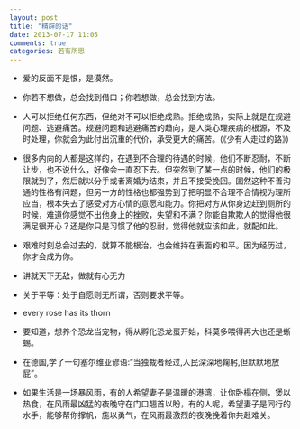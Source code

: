 ```yaml
---
layout: post
title: "精辟的话"
date: 2013-07-17 11:05
comments: true
categories: 若有所思
---
```

- 爱的反面不是恨，是漠然。

- 你若不想做，总会找到借口；你若想做，总会找到方法。

- 人可以拒绝任何东西，但绝对不可以拒绝成熟。拒绝成熟，实际上就是在规避问题、逃避痛苦。规避问题和逃避痛苦的趋向，是人类心理疾病的根源，不及时处理，你就会为此付出沉重的代价，承受更大的痛苦。(《少有人走过的路》)

- 很多内向的人都是这样的，在遇到不合理的待遇的时候，他们不断忍耐，不断让步，也不说什么，好像会一直忍下去。但突然到了某一点的时候，他们的极限就到了，然后就以分手或者离婚为结束，并且不接受挽回。固然这种不善沟通的性格有问题，但另一方的性格也都强势到了把明显不合理不合情视为理所应当，根本失去了感受对方心情的意愿和能力。你把对方从你身边赶到厕所的时候，难道你感觉不出他身上的挫败，失望和不满？你能自欺欺人的觉得他很满足很开心？还是你只是习惯了他的忍耐，觉得他就应该如此，就配如此。

- 艰难时刻总会过去的，就算不能根治，也会维持在表面的和平。因为经历过，你才会成为你。

- 讲就天下无敌，做就有心无力

- 关于平等：处于自愿则无所谓，否则要求平等。

- every rose has its thorn

- 要知道，想养个恐龙当宠物，得从孵化恐龙蛋开始，科莫多喂得再大也还是蜥蜴。

- 在德国,学了一句塞尔维亚谚语:“当独裁者经过,人民深深地鞠躬,但默默地放屁”。

- 如果生活是一场暴风雨，有的人希望妻子是温暖的港湾，让你卧榻在侧，煲以热食，在风雨最凶猛的夜晚守在门口翘首以盼，有的人呢，希望妻子是同行的水手，能够帮你撑帆，施以勇气，在风雨最激烈的夜晚挽着你共赴难关。
